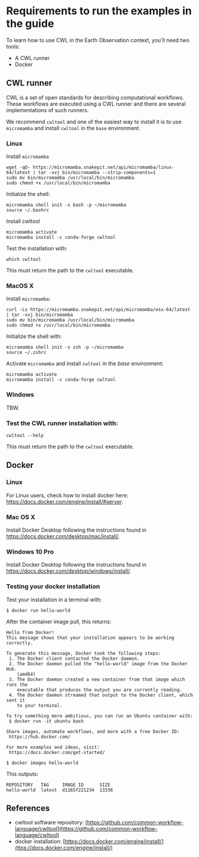 # Requirements to run the examples in the guide

To learn how to use CWL in the Earth Observation context, you'll need two tools:

- A CWL runner
- Docker 

## CWL runner

CWL is a set of open standards for describing computational workflows. These workflows are executed using a CWL runner and there are several implementations of such runners.

We recommend `cwltool` and one of the easiest way to install it is to use `micromamba` and install `cwltool` in the `base` environment.

### Linux

Install `micromamba`

```console
wget -qO- https://micromamba.snakepit.net/api/micromamba/linux-64/latest | tar -xvj bin/micromamba --strip-components=1
sudo mv bin/micromamba /usr/local/bin/micromamba
sudo chmod +x /usr/local/bin/micromamba
```

Initialize the shell:

```console
micromamba shell init -s bash -p ~/micromamba
source ~/.bashrc
```

Install cwltool

```console
micromamba activate
micromamba install -c conda-forge cwltool
```

Test the installation with:

```console
which cwltool
```

This must return the path to the `cwltool` executable.

### MacOS X

Install `micromamba`:

```console
curl -Ls https://micromamba.snakepit.net/api/micromamba/osx-64/latest | tar -xvj bin/micromamba
sudo mv bin/micromamba /usr/local/bin/micromamba
sudo chmod +x /usr/local/bin/micromamba
```

Initialize the shell with:

```console
micromamba shell init -s zsh -p ~/micromamba
source ~/.zshrc
```

Activate `micromamba` and install `cwltool` in the _base_ environment:

```console
micromamba activate
micromamba install -c conda-forge cwltool
```

### Windows

TBW.

### Test the CWL runner installation with:

```console
cwltool --help
```

This must return the path to the `cwltool` executable.

## Docker

### Linux

For Linux users, check how to install docker here: https://docs.docker.com/engine/install/#server.

### Mac OS X

Install Docker Desktop following the instructions found in https://docs.docker.com/desktop/mac/install/.

### Windows 10 Pro

Install Docker Desktop following the instructions found in https://docs.docker.com/desktop/windows/install/.

### Testing your docker installation

Test your installation in a terminal with: 

```console
$ docker run hello-world
```

After the container image pull, this returns:

```console
Hello from Docker!
This message shows that your installation appears to be working correctly.

To generate this message, Docker took the following steps:
 1. The Docker client contacted the Docker daemon.
 2. The Docker daemon pulled the "hello-world" image from the Docker Hub.
    (amd64)
 3. The Docker daemon created a new container from that image which runs the
    executable that produces the output you are currently reading.
 4. The Docker daemon streamed that output to the Docker client, which sent it
    to your terminal.

To try something more ambitious, you can run an Ubuntu container with:
 $ docker run -it ubuntu bash

Share images, automate workflows, and more with a free Docker ID:
 https://hub.docker.com/

For more examples and ideas, visit:
 https://docs.docker.com/get-started/
```

```console
$ docker images hello-world
```

This outputs:

```
REPOSITORY   TAG     IMAGE ID      SIZE
hello-world  latest  d1165f221234  13336
```

## References 

- cwltool software repository: [https://github.com/common-workflow-language/cwltool](https://github.com/common-workflow-language/cwltool)
- docker installation: [https://docs.docker.com/engine/install/](ttps://docs.docker.com/engine/install/)